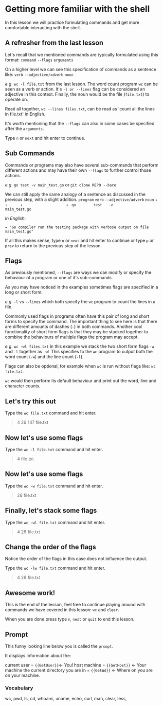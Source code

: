 # Getting more familiar with the shell

In this lesson we will practice formulating commands and get more comfortable
interacting with the shell.

## A refresher from the last lesson

Let's recall that we mentioned commands are typically formulated using this format:
`command` `--flags` `arguments`

On a higher level we can see this specification of commands as a sentence like:
`verb` `--adjective/adverb` `noun`

*e.g.* `wc -l file.txt` from the last lesson. The word count program `wc` can be
seen as a verb or action. It's `-l or --lines` flag can be considered an adjective
in this context. Finally, the noun would be the file (`file.txt`) to operate on.

Read all together, `wc --lines files.txt`, can be read as 'count all the lines
in file.txt' in English.

It's worth mentioning that the `--flags` can also in some cases be specified
after the `arguments`.

Type `n` or `next` and hit enter to continue.

## Sub Commands

Commands or programs may also have several sub-commands
that perform different actions and may have their own `--flags` to further
control those actions.

*e.g.* `go test -v main_test.go` or `git clone REPO --bare`

We can still apply the same analogy of a sentence as discussed in the previous
step, with a slight addition.
`program` `verb` `--adjective/adverb` `noun`
`↓          ↓      ↓                    ↓ `
`go        test   -v                   main_test.go`

*In English*:

```
→ "Go compiler run the testing package with verbose output on file main_test.go"

```
If all this makes sense, type `n` or `next` and hit enter to continue or type
`p` or `prev` to return to the previous step of the lesson.

## Flags

As previously mentioned, `--flags` are ways we can modify or specify the
behaviour of a program or one of it's sub-commands.

As you may have noticed in the examples sometimes flags are specified in a long
or short form.

*e.g.* `-l` vs `--lines` which both specify the `wc` program to count the lines
in a file.

Commonly used flags in programs often have this pair of long and short forms to
specify the command. The important thing to see here is that there are
different amounts of dashes (`-`) in both commands. Another cool functionality
of short form flags is that they may be stacked together to combine the
behaviours of multiple flags the program may accept.

*e.g.* `wc -wl files.txt` in this example we stack the two short form flags
`-w` and `-l` together as `-wl` This specifies to the `wc` program to output
both the word count (`-w`) and the line count (`-l`).

Flags can also be optional, for example when `wc` is run without flags like:
`wc file.txt`.

`wc` would then perform its default behaviour and print out the word, line and
character counts.

## Let's try this out

Type the `wc file.txt` command and hit enter.

> 4  26 147 file.txt

## Now let's use some flags

Type the `wc -l file.txt` command and hit enter.

> 4 file.txt

## Now let's use some flags

Type the `wc -w file.txt` command and hit enter.

> 26 file.txt

## Finally, let's stack some flags

Type the `wc -wl file.txt` command and hit enter.

>  4  26 file.txt

## Change the order of the flags

Notice the order of the flags in this case does not influence the output.

Type the `wc -lw file.txt` command and hit enter.

>  4  26 file.txt

## Awesome work!

This is the end of the lesson, feel free to continue playing around with commands we have covered in this lesson:
`wc` and `clear`.

When you are done press type `n`, `next` or `quit` to end this lesson.

## Prompt

This funny looking line below you is called the `prompt`.

It displays information about the:

current user = `{{GetUser}}`← You!
host machine = `{{GetHost}}` ← Your machine
the current directory you are in = `{{GetWd}}` ← Where on you are on your machine.

### Vocabulary

wc, pwd, ls, cd, whoami, uname, echo, curl, man, clear, less,

